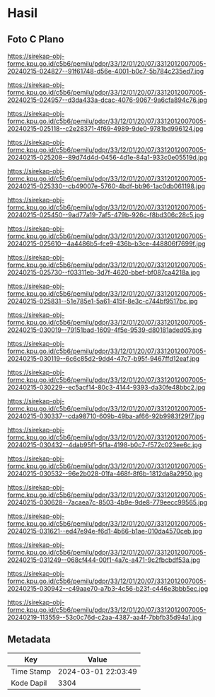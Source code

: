 # Hasil

## Foto C Plano

https://sirekap-obj-formc.kpu.go.id/c5b6/pemilu/pdpr/33/12/01/20/07/3312012007005-20240215-024827--91f61748-d56e-4001-b0c7-5b784c235ed7.jpg

https://sirekap-obj-formc.kpu.go.id/c5b6/pemilu/pdpr/33/12/01/20/07/3312012007005-20240215-024957--d3da433a-dcac-4076-9067-9a6cfa894c76.jpg

https://sirekap-obj-formc.kpu.go.id/c5b6/pemilu/pdpr/33/12/01/20/07/3312012007005-20240215-025118--c2e28371-4f69-4989-9de0-9781bd996124.jpg

https://sirekap-obj-formc.kpu.go.id/c5b6/pemilu/pdpr/33/12/01/20/07/3312012007005-20240215-025208--89d74d4d-0456-4d1e-84a1-933c0e05519d.jpg

https://sirekap-obj-formc.kpu.go.id/c5b6/pemilu/pdpr/33/12/01/20/07/3312012007005-20240215-025330--cb49007e-5760-4bdf-bb96-1ac0db061198.jpg

https://sirekap-obj-formc.kpu.go.id/c5b6/pemilu/pdpr/33/12/01/20/07/3312012007005-20240215-025450--9ad77a19-7af5-479b-926c-f8bd306c28c5.jpg

https://sirekap-obj-formc.kpu.go.id/c5b6/pemilu/pdpr/33/12/01/20/07/3312012007005-20240215-025610--4a4486b5-fce9-436b-b3ce-448806f7699f.jpg

https://sirekap-obj-formc.kpu.go.id/c5b6/pemilu/pdpr/33/12/01/20/07/3312012007005-20240215-025730--f03311eb-3d7f-4620-bbef-bf087ca4218a.jpg

https://sirekap-obj-formc.kpu.go.id/c5b6/pemilu/pdpr/33/12/01/20/07/3312012007005-20240215-025831--51e785e1-5a61-415f-8e3c-c744bf9517bc.jpg

https://sirekap-obj-formc.kpu.go.id/c5b6/pemilu/pdpr/33/12/01/20/07/3312012007005-20240215-030019--79151bad-1609-4f5e-9539-d80181aded05.jpg

https://sirekap-obj-formc.kpu.go.id/c5b6/pemilu/pdpr/33/12/01/20/07/3312012007005-20240215-030119--6c6c85d2-9dd4-47c7-b95f-9467ffd12eaf.jpg

https://sirekap-obj-formc.kpu.go.id/c5b6/pemilu/pdpr/33/12/01/20/07/3312012007005-20240215-030229--ec5acf14-80c3-4144-9393-da30fe48bbc2.jpg

https://sirekap-obj-formc.kpu.go.id/c5b6/pemilu/pdpr/33/12/01/20/07/3312012007005-20240215-030337--cda98710-609b-49ba-af66-92b9983f29f7.jpg

https://sirekap-obj-formc.kpu.go.id/c5b6/pemilu/pdpr/33/12/01/20/07/3312012007005-20240215-030432--4dab95f1-5f1a-4198-b0c7-f572c023ee6c.jpg

https://sirekap-obj-formc.kpu.go.id/c5b6/pemilu/pdpr/33/12/01/20/07/3312012007005-20240215-030532--96e2b028-01fa-468f-8f6b-1812da8a2950.jpg

https://sirekap-obj-formc.kpu.go.id/c5b6/pemilu/pdpr/33/12/01/20/07/3312012007005-20240215-030628--7acaea7c-8503-4b9e-9de8-779eecc99565.jpg

https://sirekap-obj-formc.kpu.go.id/c5b6/pemilu/pdpr/33/12/01/20/07/3312012007005-20240215-031621--ed47e94e-f6d1-4b66-b1ae-010da4570ceb.jpg

https://sirekap-obj-formc.kpu.go.id/c5b6/pemilu/pdpr/33/12/01/20/07/3312012007005-20240215-031249--068cf444-00f1-4a7c-a471-9c2fbcbdf53a.jpg

https://sirekap-obj-formc.kpu.go.id/c5b6/pemilu/pdpr/33/12/01/20/07/3312012007005-20240215-030942--c49aae70-a7b3-4c56-b23f-c446e3bbb5ec.jpg

https://sirekap-obj-formc.kpu.go.id/c5b6/pemilu/pdpr/33/12/01/20/07/3312012007005-20240219-113559--53c0c76d-c2aa-4387-aa4f-7bbfb35d94a1.jpg


## Metadata

| Key        | Value               |
| ---------- | ------------------- |
| Time Stamp | 2024-03-01 22:03:49 |
| Kode Dapil | 3304                |



